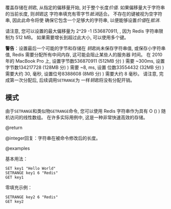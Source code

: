 覆盖存储在*钥匙*, 从指定的偏移量开始, 
对于整个长度*价值*.
如果偏移量大于字符串的当前长度, 则*钥匙*这
字符串填充有零字节*抵消*适合。
不存在的键被视为空字符串, 因此此命令将使
确保它包含一个足够大的字符串, 以便能够设置*价值*在*抵消*.

请注意, 您可以设置的最大偏移量为 2^29 -1 (536870911,  , 因为 Redis
字符串限制为 512 MB。
如果需要增长到超过此大小, 可以使用多个键。

**警告**：设置最后一个可能的字节和存储在
*钥匙*尚未保存字符串值, 或保存小字符串值, Redis
需要分配所有中间内存, 这可能会阻止某些人的服务器
时间。
在 2010 年的 MacBook Pro 上, 设置字节数536870911 (512MB 分) ) 需要
\~300ms, 设置字节数134217728 (128MB 分) ) 需要 ~8, ms, 设置
位数33554432 (32MB 分) ) 需要大约 30, 毫秒, 设置位号8388608
 (8MB 分) ) 需要大约 8 毫秒。
请注意, 完成第一次分配后, 后续调用`SETRANGE`为
一样*钥匙*将没有分配开销。

## 模式

由于`SETRANGE`和类似物`GETRANGE`命令, 您可以使用 Redis
字符串作为具有 O () )  随机访问的线性数组。
在许多实际用例中, 这是一种非常快速高效的存储。

@return

@integer回复：字符串在被命令修改后的长度。

@examples

基本用法：

```cli
SET key1 "Hello World"
SETRANGE key1 6 "Redis"
GET key1
```

零填充示例：

```cli
SETRANGE key2 6 "Redis"
GET key2
```
